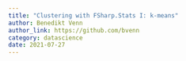 ```yaml
---
title: "Clustering with FSharp.Stats I: k-means"
author: Benedikt Venn
author_link: https://github.com/bvenn
category: datascience
date: 2021-07-27
---
```

